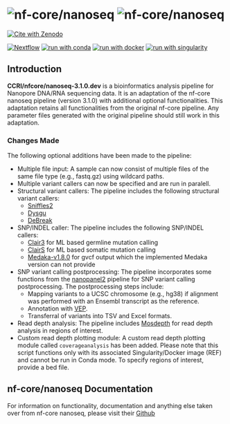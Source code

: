 # ![nf-core/nanoseq](docs/images/nf-core-nanoseq_logo_light.png#gh-light-mode-only) ![nf-core/nanoseq](docs/images/nf-core-nanoseq_logo_dark.png#gh-dark-mode-only)

[![Cite with Zenodo](http://img.shields.io/badge/DOI-10.5281/zenodo.3697959-1073c8)](https://doi.org/10.5281/zenodo.3697959)

[![Nextflow](https://img.shields.io/badge/nextflow%20DSL2-%E2%89%A522.10.1-23aa62.svg)](https://www.nextflow.io/)
[![run with conda](http://img.shields.io/badge/run%20with-conda-3EB049?labelColor=000000&logo=anaconda)](https://docs.conda.io/en/latest/)
[![run with docker](https://img.shields.io/badge/run%20with-docker-0db7ed?labelColor=000000&logo=docker)](https://www.docker.com/)
[![run with singularity](https://img.shields.io/badge/run%20with-singularity-1d355c.svg?labelColor=000000)](https://sylabs.io/docs/)


## Introduction

**CCRI/nfcore/nanoseq-3.1.0.dev** is a bioinformatics analysis pipeline for Nanopore DNA/RNA sequencing data. It is an adaptation of the nf-core nanoseq pipeline (version 3.1.0) with additional optional functionalities. This adaptation retains all functionalities from the original nf-core pipeline. Any parameter files generated with the original pipeline should still work in this adaptation.


### Changes Made
The following optional additions have been made to the pipeline:

- Multiple file input: A sample can now consist of multiple files of the same file type (e.g., fastq.gz) using wildcard paths.
- Multiple variant callers can now be specified and are run in paralell.
- Structural variant callers: The pipeline includes the following structural variant callers:
  - [Sniffles2](https://github.com/fritzsedlazeck/Sniffles)
  - [Dysgu](https://github.com/kcleal/dysgu)
  - [DeBreak](https://github.com/Maggi-Chen/DeBreak)
- SNP/INDEL caller: The pipeline includes the following SNP/INDEL callers:
  - [Clair3](https://github.com/HKU-BAL/Clair3) for ML based germline mutation calling
  - [ClairS](https://github.com/HKU-BAL/ClairS) for ML based somatic mutation calling
  - [Medaka-v1.8.0](https://github.com/nanoporetech/medaka/releases/tag/v1.8.0) for gvcf output which the implemented Medaka version can not provide
- SNP variant calling postprocessing: The pipeline incorporates some functions from the [nanopanel2](https://github.com/popitsch/nanopanel2) pipeline for SNP variant calling postprocessing. The postprocessing steps include:
  - Mapping variants to a UCSC chromosome (e.g., hg38) if alignment was performed with an Ensembl transcript as the reference.
  - Annotation with [VEP](https://github.com/Ensembl/ensembl-vep).
  - Transferral of variants into TSV and Excel formats.
- Read depth analysis: The pipeline includes [Mosdepth](https://github.com/brentp/mosdepth) for read depth analysis in regions of interest.
- Custom read depth plotting module: A custom read depth plotting module called `coverageanalysis` has been added. Please note that this script functions only with its associated Singularity/Docker image (REF) and cannot be run in Conda mode. To specify regions of interest, provide a bed file.

## nf-core/nanoseq Documentation
For information on functionality, documentation and anything else taken over from nf-core nanoseq, please visit their [Github](https://github.com/nf-core/nanoseq/tree/3.1.0)